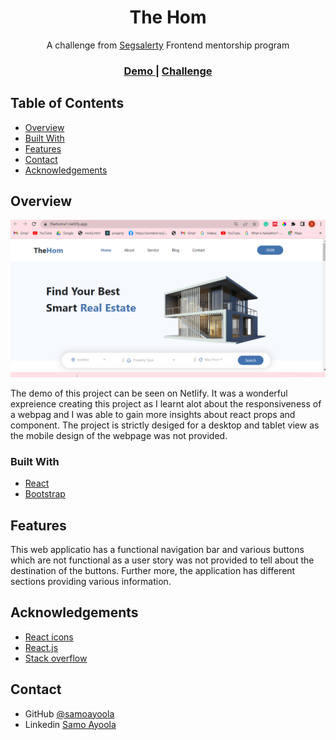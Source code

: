 <!-- Please update value in the {}  -->

<h1 align="center">The Hom</h1>

<div align="center">
   A challenge from  <a href="https://segsalerty.slack.com/" target="_blank">Segsalerty</a>
Frontend mentorship program</div>

<div align="center">
  <h3>
    <a href="https://thehome1.netlify.app/">
      Demo
    </a>
    <span> | </span>
    <a href="https://mir-s3-cdn-cf.behance.net/project_modules/fs/04e4bb137531189.620ceb2bd1200.png">
      Challenge
    </a>
  </h3>
</div>

<!-- TABLE OF CONTENTS -->

## Table of Contents

- [Overview](#overview)
- [Built With](#built-with)
- [Features](#features)
- [Contact](#contact)
- [Acknowledgements](#acknowledgements)

<!-- OVERVIEW -->

## Overview

![screenshot](https://github.com/ayoolasamo/the_home/blob/master/public/images/Screenshot.png)

The demo of this project can be seen on Netlify. It was a wonderful expreience creating this project as I learnt alot about the responsiveness of a webpag and I was able to gain more insights about react props and component. The project is strictly desiged for a desktop and tablet view as the mobile design of the webpage was not provided. 


### Built With

<!-- This section should list any major frameworks that you built your project using. Here are a few examples.-->

- [React](https://reactjs.org/)
- [Bootstrap](https://getbootstrap.com/)

## Features

<!-- List the features of your application or follow the template. Don't share the figma file here :) -->

This web applicatio has a functional navigation bar and various buttons which are not functional as a user story was not provided to tell about the destination of the buttons. Further more, the application has different sections providing various information.

## Acknowledgements

<!-- This section should list any articles or add-ons/plugins that helps you to complete the project. This is optional but it will help you in the future. For exmpale -->

- [React icons](https://react-icons.github.io/react-icons)
- [React.js ](https://reactjs.org/)
- [Stack overflow](https://stackoverflow.com/)


## Contact

- GitHub [@samoayoola](https://{github.com/samoayoola})
- Linkedin [Samo Ayoola](https://www.linkedin.com/in/ayoolasamo/)
